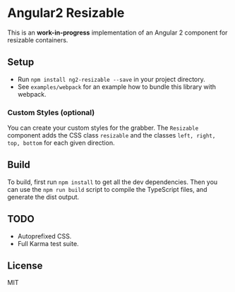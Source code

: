 # Angular2 Resizable
This is an **work-in-progress** implementation of an Angular 2 component for resizable containers. 


## Setup

* Run `npm install ng2-resizable --save` in your project directory.
* See `examples/webpack` for an example how to bundle this library with webpack.

### Custom Styles (optional)

You can create your custom styles for the grabber. The `Resizable` component adds the CSS class `resizable` 
and the classes `left, right, top, bottom` for each given direction.

## Build

To build, first run  `npm install` to get all the dev dependencies. Then you can use the `npm run build` script to
compile the TypeScript files, and generate the dist output.

## TODO

* Autoprefixed CSS.
* Full Karma test suite.

## License

MIT